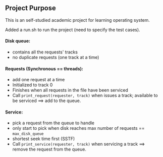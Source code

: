 ## Project Purpose
This is an self-studied academic project for learning operating system. 

Added a run.sh to run the project (need to specify the test cases).

#### Disk queue: 
- contains all the requests' tracks
- no duplicate requests (one track at a time)

#### Requests (Synchronous == threads):
- add one request at a time
- Initialized to track 0
- Finishes when all requests in the file have been serviced
- Call `print_request(requester, track)` when issues a track; available to be serviced ==> add to the queue.

#### Service: 
- pick a request from the queue to handle
- only start to pick when disk reaches max number of requests == `max_disk_queue`
- shortest seek time first (SSTF)
- Call `print_service(requester, track)` when servicing a track ==> remove the request from the queue.

